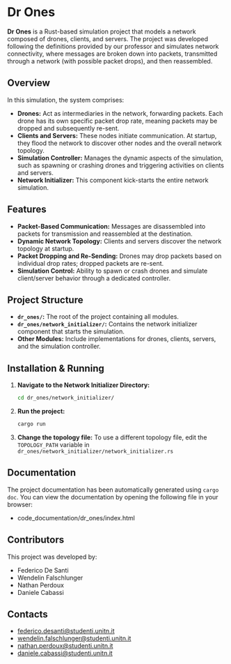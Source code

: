 # Dr Ones

**Dr Ones** is a Rust-based simulation project that models a network composed of drones, clients, and servers. The project was developed following the definitions provided by our professor and simulates network connectivity, where messages are broken down into packets, transmitted through a network (with possible packet drops), and then reassembled.

## Overview

In this simulation, the system comprises:
- **Drones:** Act as intermediaries in the network, forwarding packets. Each drone has its own specific packet drop rate, meaning packets may be dropped and subsequently re-sent.
- **Clients and Servers:** These nodes initiate communication. At startup, they flood the network to discover other nodes and the overall network topology.
- **Simulation Controller:** Manages the dynamic aspects of the simulation, such as spawning or crashing drones and triggering activities on clients and servers.
- **Network Initializer:** This component kick-starts the entire network simulation.

## Features

- **Packet-Based Communication:** Messages are disassembled into packets for transmission and reassembled at the destination.
- **Dynamic Network Topology:** Clients and servers discover the network topology at startup.
- **Packet Dropping and Re-Sending:** Drones may drop packets based on individual drop rates; dropped packets are re-sent.
- **Simulation Control:** Ability to spawn or crash drones and simulate client/server behavior through a dedicated controller.

## Project Structure

- **`dr_ones/`:** The root of the project containing all modules.
- **`dr_ones/network_initializer/`:** Contains the network initializer component that starts the simulation.
- **Other Modules:** Include implementations for drones, clients, servers, and the simulation controller.

## Installation & Running

1. **Navigate to the Network Initializer Directory:**
   ```bash
   cd dr_ones/network_initializer/
   ```

2. **Run the project:**
   ```bash
   cargo run
   ```

3. **Change the topology file:**
To use a different topology file, edit the `TOPOLOGY_PATH` variable in `dr_ones/network_initializer/network_initializer.rs`

## Documentation
The project documentation has been automatically generated using `cargo doc`. You can view the documentation by opening the following file in your browser:
- code_documentation/dr_ones/index.html

## Contributors
This project was developed by:

- Federico De Santi
- Wendelin Falschlunger
- Nathan Perdoux
- Daniele Cabassi

## Contacts

- federico.desanti@studenti.unitn.it
- wendelin.falschlunger@studenti.unitn.it
- nathan.perdoux@studenti.unitn.it
- daniele.cabassi@studenti.unitn.it

